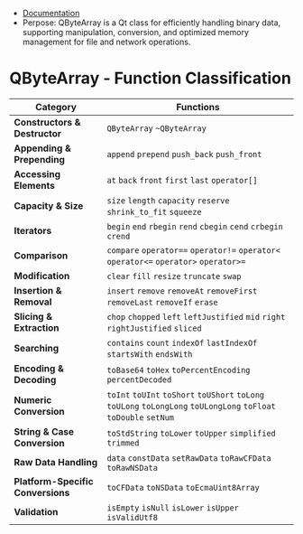 - [Documentation](https://doc.qt.io/qt-6.5/qbytearray.html)
- Perpose: QByteArray is a Qt class for efficiently handling binary data, supporting manipulation, conversion, and optimized memory management for file and network operations.

# **QByteArray - Function Classification**

| **Category**           | **Functions** |
|------------------------|--------------|
| **Constructors & Destructor** | `QByteArray` `~QByteArray` |
| **Appending & Prepending** | `append` `prepend` `push_back` `push_front` |
| **Accessing Elements** | `at` `back` `front` `first` `last` `operator[]` |
| **Capacity & Size** | `size` `length` `capacity` `reserve` `shrink_to_fit` `squeeze` |
| **Iterators** | `begin` `end` `rbegin` `rend` `cbegin` `cend` `crbegin` `crend` |
| **Comparison** | `compare` `operator==` `operator!=` `operator<` `operator<=` `operator>` `operator>=` |
| **Modification** | `clear` `fill` `resize` `truncate` `swap` |
| **Insertion & Removal** | `insert` `remove` `removeAt` `removeFirst` `removeLast` `removeIf` `erase` |
| **Slicing & Extraction** | `chop` `chopped` `left` `leftJustified` `mid` `right` `rightJustified` `sliced` |
| **Searching** | `contains` `count` `indexOf` `lastIndexOf` `startsWith` `endsWith` |
| **Encoding & Decoding** | `toBase64` `toHex` `toPercentEncoding` `percentDecoded` |
| **Numeric Conversion** | `toInt` `toUInt` `toShort` `toUShort` `toLong` `toULong` `toLongLong` `toULongLong` `toFloat` `toDouble` `setNum` |
| **String & Case Conversion** | `toStdString` `toLower` `toUpper` `simplified` `trimmed` |
| **Raw Data Handling** | `data` `constData` `setRawData` `toRawCFData` `toRawNSData` |
| **Platform-Specific Conversions** | `toCFData` `toNSData` `toEcmaUint8Array` |
| **Validation** | `isEmpty` `isNull` `isLower` `isUpper` `isValidUtf8` |
